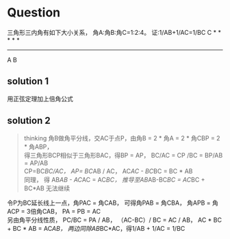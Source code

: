 # Question
三角形三内角有如下大小关系， 角A:角B:角C=1:2:4。
证:1/AB+1/AC=1/BC
           C
           *
        *     *
    *            *
*   *  *   *   *  *
A                  B

## solution 1
用正弦定理加上倍角公式

## solution 2

> thinking
> 角B做角平分线，交AC于点P，由角B = 2 * 角A = 2 * 角CBP = 2 * 角ABP，  
> 得三角形BCP相似于三角形BAC，得BP = AP， BC/AC = CP /BC = BP/AB = AP/AB  
> CP=BC*BC/AC， AP= BC*AB / AC， AC*AC - BC*BC = BC * AB  
> 同理， 得 AB*AB - AC*AC = AC*BC， 推导至AB*AB-BC*BC = AC*BC + BC*AB 无法继续

令P为BC延长线上一点，角PAC = 角CAB， 可得角PAB = 角CBA， 角APB = 角ACP = 3倍角CAB， PA = PB = AC  
另由角平分线性质， PC/BC = PA / AB， （AC-BC）/ BC = AC / AB， AC * BC + BC * AB = AC*AB， 两边同除AB*BC*AC，得1/AB + 1/AC = 1/BC
